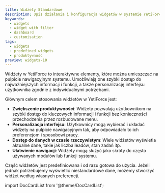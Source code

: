 ```yaml
---
title: Widżety Standardowe
description: Opis działania i konfiguracja widgetów w systemie YetiForce
keywords:
  - widgets
  - widget with filter
  - dashboard
  - customisation
tags:
  - widgets
  - predefined widgets
  - produktywność
preview: widgets-10
---
```


Widżety w YetiForce to interaktywne elementy, które można umieszczać na pulpicie nawigacyjnym systemu. Umożliwiają one szybki dostęp do najważniejszych informacji i funkcji, a także personalizację interfejsu użytkownika zgodnie z indywidualnymi potrzebami.

Głównym celem stosowania widżetów w YetiForce jest:

- **Zwiększenie produktywności**: Widżety pozwalają użytkownikom na szybki dostęp do kluczowych informacji i funkcji bez konieczności przechodzenia przez rozbudowane menu.
- **Personalizacja interfejsu**: Użytkownicy mogą wybierać i układać widżety na pulpicie nawigacyjnym tak, aby odpowiadało to ich preferencjom i sposobowi pracy.
- **Dostęp do danych w czasie rzeczywistym**: Wiele widżetów wyświetla aktualne dane, takie jak liczba leadów, stan zadań itp.
- **Ułatwienie nawigacji**: Widżety mogą służyć jako skróty do często używanych modułów lub funkcji systemu.

Część widżetów jest predefiniowana i od razu gotowa do użycia. Jeżeli jednak potrzebujemy wyświetlić niestandardowe dane, możemy stworzyć widżet według własnych preferencji.

import DocCardList from '@theme/DocCardList';

<DocCardList />
